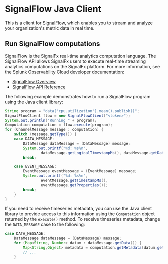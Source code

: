  # SignalFlow Java Client

This is a client for [SignalFlow](https://dev.splunk.com/observability/docs/signalflow),
which enables you to stream and analyze your organization's metric data in real time.


## Run SignalFlow computations

SignalFlow is the SignalFx real-time analytics computation language. The
SignalFlow API allows SignalFx users to execute real-time streaming analytics
computations on the SignalFx platform. For more information, see the Splunk
Observability Cloud developer documentation:

* [SignalFlow Overview](https://dev.splunk.com/observability/docs/signalflow/)
* [SignalFlow API Reference](https://dev.splunk.com/observability/reference/api/signalflow/latest)

The following example demonstrates how to run a SignalFlow program using the
Java client library:

```java
String program = "data('cpu.utilization').mean().publish()";
SignalFlowClient flow = new SignalFlowClient("<token>");
System.out.println("Running " + program);
Computation computation = flow.execute(program);
for (ChannelMessage message : computation) {
    switch (message.getType()) {
    case DATA_MESSAGE:
        DataMessage dataMessage = (DataMessage) message;
        System.out.printf("%d: %s%n",
                dataMessage.getLogicalTimestampMs(), dataMessage.getData());
        break;

    case EVENT_MESSAGE:
        EventMessage eventMessage = (EventMessage) message;
        System.out.printf("%d: %s%n",
                eventMessage.getTimestampMs(),
                eventMessage.getProperties());
        break;
    }
}
```

If you need to receive timeseries metadata, you can use the Java client library 
to provide access to this information using the ``Computation`` object returned
by the ``execute()`` method. To receive timeseries metadata, change the
``DATA_MESSAGE`` case to the following:

```java
case DATA_MESSAGE:
    DataMessage dataMessage = (DataMessage) message;
    for (Map<String, Number> datum : dataMessage.getData()) {
        Map<String,Object> metadata = computation.getMetadata(datum.getKey());
        // ...
    }
```
